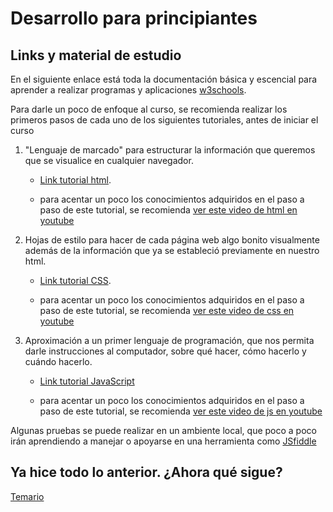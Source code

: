 # Desarrollo para principiantes

## Links y material de estudio

En el siguiente enlace está toda la documentación básica y escencial para aprender a realizar programas y aplicaciones
[w3schools](https://www.w3schools.com/).

Para darle un poco de enfoque al curso, se recomienda realizar los primeros pasos de cada uno de los siguientes tutoriales, antes de iniciar el curso

1. "Lenguaje de marcado" para estructurar la información que queremos que se visualice en cualquier navegador.

    - [Link tutorial html](https://www.w3schools.com/html/html_intro.asp).

    - para acentar un poco los conocimientos adquiridos en el paso a paso de este tutorial, se recomienda [ver este video de html en youtube](https://youtu.be/kUMe1FH4CHE?t=216)

2. Hojas de estilo para hacer de cada página web algo bonito visualmente además de la información que ya se estableció previamente en nuestro html.

    - [Link tutorial CSS](https://www.w3schools.com/css/css_intro.asp).

    - para acentar un poco los conocimientos adquiridos en el paso a paso de este tutorial, se recomienda [ver este video de css en youtube](https://www.youtube.com/watch?v=OXGznpKZ_sA)

3. Aproximación a un primer lenguaje de programación, que nos permita darle instrucciones al computador, sobre qué hacer, cómo hacerlo y cuándo hacerlo.

    - [Link tutorial JavaScript](https://www.w3schools.com/js/js_intro.asp)

    - para acentar un poco los conocimientos adquiridos en el paso a paso de este tutorial, se recomienda [ver este video de js en youtube](https://www.youtube.com/watch?v=PkZNo7MFNFg)

Algunas pruebas se puede realizar en un ambiente local, que poco a poco irán aprendiendo a manejar o apoyarse en una herramienta como [JSfiddle](https://jsfiddle.net/)

## Ya hice todo lo anterior. ¿Ahora qué sigue?

[Temario](./temario)
